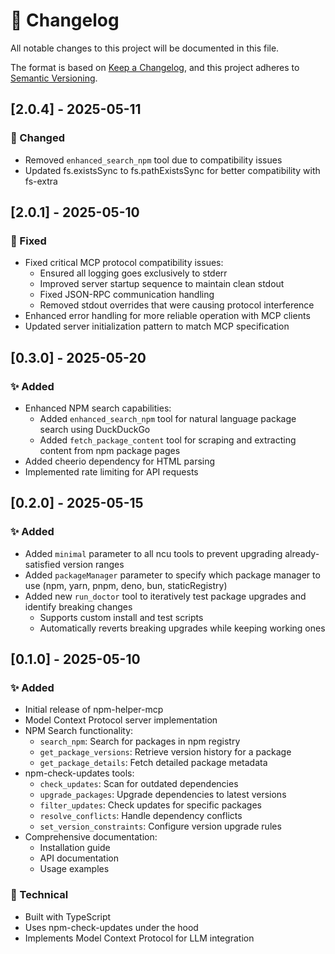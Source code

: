 # 📝 Changelog

All notable changes to this project will be documented in this file.

The format is based on [Keep a Changelog](https://keepachangelog.com/en/1.0.0/),
and this project adheres to [Semantic Versioning](https://semver.org/spec/v2.0.0.html).

## [2.0.4] - 2025-05-11

### 🔄 Changed

- Removed `enhanced_search_npm` tool due to compatibility issues
- Updated fs.existsSync to fs.pathExistsSync for better compatibility with fs-extra

## [2.0.1] - 2025-05-10

### 🐛 Fixed

- Fixed critical MCP protocol compatibility issues:
  - Ensured all logging goes exclusively to stderr
  - Improved server startup sequence to maintain clean stdout
  - Fixed JSON-RPC communication handling
  - Removed stdout overrides that were causing protocol interference
- Enhanced error handling for more reliable operation with MCP clients
- Updated server initialization pattern to match MCP specification

## [0.3.0] - 2025-05-20

### ✨ Added

- Enhanced NPM search capabilities:
  - Added `enhanced_search_npm` tool for natural language package search using DuckDuckGo
  - Added `fetch_package_content` tool for scraping and extracting content from npm package pages
- Added cheerio dependency for HTML parsing
- Implemented rate limiting for API requests

## [0.2.0] - 2025-05-15

### ✨ Added

- Added `minimal` parameter to all ncu tools to prevent upgrading already-satisfied version ranges
- Added `packageManager` parameter to specify which package manager to use (npm, yarn, pnpm, deno, bun, staticRegistry)
- Added new `run_doctor` tool to iteratively test package upgrades and identify breaking changes
  - Supports custom install and test scripts
  - Automatically reverts breaking upgrades while keeping working ones

## [0.1.0] - 2025-05-10

### ✨ Added

- Initial release of npm-helper-mcp
- Model Context Protocol server implementation
- NPM Search functionality:
  - `search_npm`: Search for packages in npm registry
  - `get_package_versions`: Retrieve version history for a package
  - `get_package_details`: Fetch detailed package metadata
- npm-check-updates tools:
  - `check_updates`: Scan for outdated dependencies
  - `upgrade_packages`: Upgrade dependencies to latest versions
  - `filter_updates`: Check updates for specific packages
  - `resolve_conflicts`: Handle dependency conflicts
  - `set_version_constraints`: Configure version upgrade rules
- Comprehensive documentation:
  - Installation guide
  - API documentation
  - Usage examples

### 🔧 Technical
- Built with TypeScript
- Uses npm-check-updates under the hood
- Implements Model Context Protocol for LLM integration 